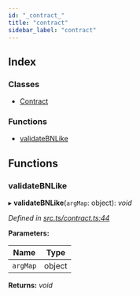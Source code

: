 ```yaml
---
id: "_contract_"
title: "contract"
sidebar_label: "contract"
---
```


## Index

### Classes

* [Contract](../classes/_contract_.contract.md)

### Functions

* [validateBNLike](_contract_.md#validatebnlike)

## Functions

###  validateBNLike

▸ **validateBNLike**(`argMap`: object): *void*

*Defined in [src.ts/contract.ts:44](https://github.com/nearprotocol/nearlib/blob/476d416/src.ts/contract.ts#L44)*

**Parameters:**

Name | Type |
------ | ------ |
`argMap` | object |

**Returns:** *void*
